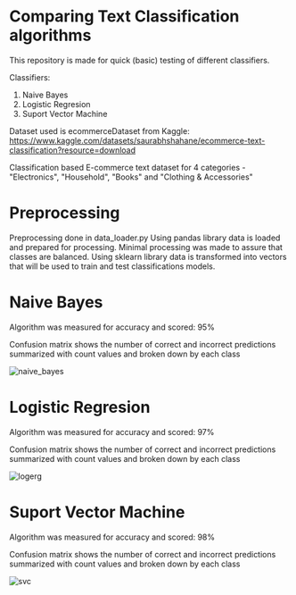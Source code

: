 # Comparing Text Classification algorithms

This repository is made for quick (basic) testing of different classifiers.

Classifiers:
  1. Naive Bayes
  2. Logistic Regresion
  3. Suport Vector Machine
  
 Dataset used is ecommerceDataset from Kaggle: 
 https://www.kaggle.com/datasets/saurabhshahane/ecommerce-text-classification?resource=download
 
 Classification based E-commerce text dataset for 4 categories - "Electronics", "Household", "Books" and "Clothing & Accessories"
 
 
 # Preprocessing
 
 Preprocessing done in data_loader.py 
 Using pandas library data is loaded and prepared for processing. Minimal processing was made to assure that classes are balanced.
 Using sklearn library data is transformed into vectors that will be used to train and test classifications models.
 
 
 # Naive Bayes
 
 Algorithm was measured for accuracy and scored: 95%
 
 
 Confusion matrix shows the number of correct and incorrect predictions summarized with count values and broken down by each class

 ![naive_bayes](https://user-images.githubusercontent.com/84984358/224565231-1a643f5d-a886-4321-ad00-1692633105c7.png)
 

 # Logistic Regresion
 
 Algorithm was measured for accuracy and scored: 97%
 
 
 Confusion matrix shows the number of correct and incorrect predictions summarized with count values and broken down by each class
 
 ![logerg](https://user-images.githubusercontent.com/84984358/224565838-69b3a9d9-c68f-475f-9d7e-379a6058d11b.png)

 
  # Suport Vector Machine
 
 Algorithm was measured for accuracy and scored: 98%
 
 
 Confusion matrix shows the number of correct and incorrect predictions summarized with count values and broken down by each class
 
 ![svc](https://user-images.githubusercontent.com/84984358/224565919-917fd1f0-0c06-42ce-a190-3f30acc8a8bf.png)



 
